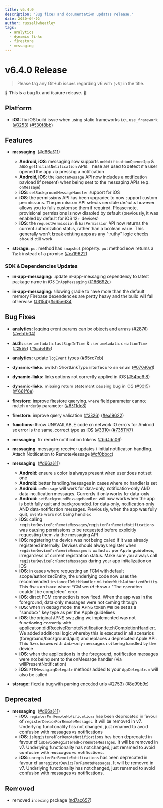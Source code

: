 ```yaml
---
title: v6.4.0
description: 'Bug fixes and documentation updates release.'
date: 2020-04-03
author: russellwheatley
tags:
  - analytics
  - dynamic-links
  - firestore
  - messaging
---
```


# v6.4.0 Release

> Please tag any GitHub issues regarding v6 with `[v6]` in the title.

🐞 This is a bug fix and feature release. 🐞

## Platform

- **iOS:** fix iOS build issue when using static frameworks i.e., `use_framework` ([#3253](https://github.com/invertase/react-native-firebase/issues/3253)) ([#530f8bb](https://github.com/invertase/react-native-firebase/commit/530f8bbb51f89f106854dbf1df5ec80211e2cf8b))

## Features

- **messaging:** ([#d66a611](https://github.com/invertase/react-native-firebase/commit/d66a6118f82005087f53b86571990fc071402153))

  - **Android, iOS**: messaging now supports `onNotificationOpenedApp` & also `getInitialNotification` APIs. These are used to detect if a user opened the app via pressing a notification
  - **Android, iOS**: the `RemoteMessage` API now includes a notification payload (if present) when being sent to the messaging APIs (e.g. `onMessage`)
  - **iOS**: `setBackgroundMessageHandler` support for iOS
  - **iOS**: the permissions API has been upgraded to now support custom permissions. The permission API selects sensible defaults however allows you to fully customise them if required. Please note, provisional permissions is now disabled by default (previously, it was enabled by default for iOS 12+ devices)
  - **iOS**: the `requestPermission` & `hasPermission` API now returns the current authorization status, rather than a boolean value. This generally won't break existing apps as any "truthy" logic checks should still work

- **storage:** `put` method has `snapshot` property. `put` method now returns a `Task` instead of a promise ([#ea19622](https://github.com/invertase/react-native-firebase/commit/ea1962270b6c20d5b15dbaaea5c4d88a0a4ae3e2))

### SDK & Dependencies Updates

- **in-app-messaging:** update in-app-messaging dependency to latest package name in iOS `InAppMessaging` ([#166692d](https://github.com/invertase/react-native-firebase/commit/166692d68ef396f3e8664edd7feab7c80038004b))

- **in-app-messaging:** allowing gradle to have more than the default memory Firebase dependencies are pretty heavy and the build will fail otherwise ([#3154](https://github.com/invertase/react-native-firebase/issues/3154))([#d65e634](https://github.com/invertase/react-native-firebase/commit/d65e6341a48c66604493e14269d6488d3cc64028))

## Bug Fixes

- **analytics:** logging event params can be objects and arrays ([#2876](https://github.com/invertase/react-native-firebase/issues/2876)) ([#eebfb04](https://github.com/invertase/react-native-firebase/commit/eebfb04a7c0a856a9d5d311ae99138df9ab90c3b))

- **auth:** `user.metadata.lastSignInTime` & `user.metadata.creationTime` ([#2555](https://github.com/invertase/react-native-firebase/issues/2555)) ([#8adef65](https://github.com/invertase/react-native-firebase/commit/8adef653faa008e0146374f99f5ba1af902749bf))

- **analytics:** update `logEvent` types ([#65ec7eb](https://github.com/invertase/react-native-firebase/commit/65ec7eb431712f8c4d3cf96c24489e6a13ef4e13))

- **dynamic-links:** switch ShortLinkType interface to an enum ([#870d0a1](https://github.com/invertase/react-native-firebase/commit/870d0a198692c65d2857765d1b216738ec74856f))

- **dynamic-links:** links options not correctly applied in iOS ([#54bc6f8](https://github.com/invertase/react-native-firebase/commit/54bc6f8403b12a8cfaf0b862d13310ef28076d06))

- **dynamic-links:** missing return statement causing bug in iOS ([#3315](https://github.com/invertase/react-native-firebase/issues/3315)) ([#1661f6e](https://github.com/invertase/react-native-firebase/commit/1661f6e084c47ed835cc4539c654286964a6d9a8))

- **firestore:** improve firestore querying. `where` field parameter cannot match `orderBy` parameter ([#6311dc8](https://github.com/invertase/react-native-firebase/commit/6311dc8f68e6cf0605d2f306885d2fbc0ef779d6))

- **firestore:** improve query validation ([#3326](https://github.com/invertase/react-native-firebase/issues/3326)) ([#ea19622](https://github.com/invertase/react-native-firebase/commit/b90a736fc8f9a1b25239bb68e5a62de711b673c7))

- **functions:** throw UNAVAILABLE code on network IO errors for Android so error is the same, correct type as iOS ([#3310](https://github.com/invertase/react-native-firebase/issues/3310)) ([#7351147](https://github.com/invertase/react-native-firebase/commit/73511472bd7690158f3d9924d5f4d8c0cad69910))

- **messaging:** fix remote notification tokens ([#bd4dc06](https://github.com/invertase/react-native-firebase/commit/bd4dc06a05f168344d13d001241c81df1949ba29))

- **messaging:** messaging receiver updates / initial notification handling. Attach Notification to RemoteMessage ([#cf0bbdc](https://github.com/invertase/react-native-firebase/commit/cf0bbdcaf06a3f1ba8c210ef1c03bcfff10b5522))

- **messaging:** ([#d66a611](https://github.com/invertase/react-native-firebase/commit/d66a6118f82005087f53b86571990fc071402153))

  - **Android**: ensure a color is always present when user does not set one
  - **Android**: better handling/messages in cases where no handler is set
  - **Android**: `onMessage` will work for data-only, notification-only AND data-notification messages. Currently it only works for data-only
  - **Android**: `setBackgroundMessageHandler` will now work when the app is both fully quit and backgrounded, for data-only, notification-only AND data-notification messages. Previously, when the app was fully quit, events were not being handled
  - **iOS**: calling `registerDeviceForRemoteMessages`/`registerForRemoteNotifications` was causing permissions to be requested before explicitly requesting them via the messaging API
  - **iOS**: registering the device was not being called if it was already registered internally. Devices should always register when `registerDeviceForRemoteMessages` is called as per Apple guidelines, irregardless of current registration status. Make sure you always call `registerDeviceForRemoteMessages` during your app initialization on iOS
  - **iOS**: in cases where requesting an FCM with default scope/authorizedEntity, the underlying code now uses the recommended `instanceIDWithHandler` vs `tokenWithAuthorizedEntity`. This fixes an issue where FCM would throw a "The operation couldn’t be completed" error
  - **iOS**: direct FCM connection is now fixed. When the app was in the foreground, data-only messages were not coming through
  - **iOS**: when in debug mode, the APNS token will be set as a "sandbox" key type as per the Apple guidelines
  - **iOS**: the original APNS swizzling we implemented was not functioning correctly with application:didReceiveRemoteNotification:fetchCompletionHandler:. We added additional logic whereby this is executed in all scenarios (foreground/background/quit) and replaces a deprecated Apple API. This fixes issues with data-only messages not being handled by the device
  - **iOS**: when the application is in the foreground, notification messages were not being sent to the onMessage handler (via willPresentNotification)
  - **iOS**: `FIRMessagingDelegate` methods added to your `AppDelegate.m` will also be called

- **storage:** fixed a bug with parsing encoded urls ([#2753](https://github.com/invertase/react-native-firebase/issues/2753)) ([#8e99b9c](https://github.com/invertase/react-native-firebase/commit/8e99b9cb9093ba0cc3aadcb56127c8500ea8bf36))

## Deprecated

- **messaging:** ([#d66a611](https://github.com/invertase/react-native-firebase/commit/d66a6118f82005087f53b86571990fc071402153))
  - **iOS**: `registerForRemoteNotifications` has been deprecated in favour of `registerDeviceForRemoteMessages`. It will be removed in v7. Underlying functionality has not changed, just renamed to avoid confusion with messages vs notifications
  - **iOS**: `isRegisteredForRemoteNotifications` has been deprecated in favour of `isDeviceRegisteredForRemoteMessages`. It will be removed in v7. Underlying functionality has not changed, just renamed to avoid confusion with messages vs notifications.
  - **iOS**: `unregisterForRemoteNotifications` has been deprecated in favour of `unregisterDeviceForRemoteMessages`. It will be removed in v7. Underlying functionality has not changed, just renamed to avoid confusion with messages vs notifications.

## Removed

- removed `indexing` package ([#d7ac657](https://github.com/invertase/react-native-firebase/commit/d7ac657155826ea51edd75502b51b9102140acc6))
